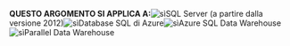 <Token>**QUESTO ARGOMENTO SI APPLICA A:**![sì](media/yes.png)SQL Server (a partire dalla versione 2012)![sì](media/yes.png)Database SQL di Azure![sì](media/yes.png)Azure SQL Data Warehouse ![sì](media/yes.png)Parallel Data Warehouse </Token>
